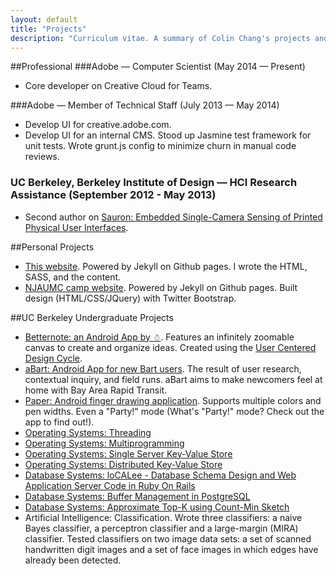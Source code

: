```yaml
---
layout: default
title: "Projects"
description: "Curriculum vitae. A summary of Colin Chang's projects and work history."
---
```


##Professional
###Adobe — Computer Scientist (May 2014 — Present)
* Core developer on Creative Cloud for Teams.

###Adobe — Member of Technical Staff (July 2013 — May 2014)
* Develop UI for creative.adobe.com.
* Develop UI for an internal CMS. Stood up Jasmine test framework for unit tests. Wrote grunt.js config to minimize churn in manual code reviews.

### UC Berkeley, Berkeley Institute of Design — HCI Research Assistance (September 2012 - May 2013)
* Second author on [Sauron: Embedded Single-Camera Sensing of Printed Physical User Interfaces](http://www.eecs.berkeley.edu/Pubs/TechRpts/2013/EECS-2013-28.html).

##Personal Projects
* [This website](//github.com/calling/calling.github.com). Powered by Jekyll on Github pages. I wrote the HTML, SASS, and the content.
* [NJAUMC camp website](//njaumc.github.com). Powered by Jekyll on Github pages. Built design (HTML/CSS/JQuery) with Twitter Bootstrap.

##UC Berkeley Undergraduate Projects
* [Betternote: an Android App by ☃](http://husk.eecs.berkeley.edu/courses/cs160-sp13/index.php/Group:%E2%98%83). Features an infinitely zoomable canvas to create and organize ideas. Created using the [User Centered Design Cycle](http://en.wikipedia.org/wiki/User-centered_design).
* [aBart: Android App for new Bart users](http://husk.eecs.berkeley.edu/courses/cs160-sp13/index.php/ProgrammingAssignment3-Colin_Chang). The result of user research, contextual inquiry, and field runs. aBart aims to make newcomers feel at home with Bay Area Rapid Transit.
* [Paper: Android finger drawing application](http://husk.eecs.berkeley.edu/courses/cs160-sp13/index.php/ProgrammingAssignment2-Colin_Chang). Supports multiple colors and pen widths. Even a "Party!" mode (What's "Party!" mode? Check out the app to find out!).
* [Operating Systems: Threading](http://www-inst.eecs.berkeley.edu/~cs162/fa12/Nachos/phase1.html)
* [Operating Systems: Multiprogramming](http://www-inst.eecs.berkeley.edu/~cs162/fa12/Nachos/phase2.html)
* [Operating Systems: Single Server Key-Value Store](http://www-inst.eecs.berkeley.edu/~cs162/fa12/phase3.html)
* [Operating Systems: Distributed Key-Value Store](http://www-inst.eecs.berkeley.edu/\~cs162/fa12/phase4.html)
* [Database Systems: loCALee - Database Schema Design and Web Application Server Code in Ruby On Rails](https://github.com/cs186-fa12/fa12/blob/master/hw2/README.md)	
* [Database Systems: Buffer Management in PostgreSQL](https://github.com/cs186-fa12/fa12/blob/master/hw3/README.md)	
* [Database Systems: Approximate Top-K using Count-Min Sketch](https://github.com/cs186-fa12/fa12/blob/master/hw5/README.md)	
* Artificial Intelligence: Classification. Wrote three classifiers: a naive Bayes classifier, a perceptron classifier and a large-margin (MIRA) classifier. Tested classifiers on two image data sets: a set of scanned handwritten digit images and a set of face images in which edges have already been detected.
